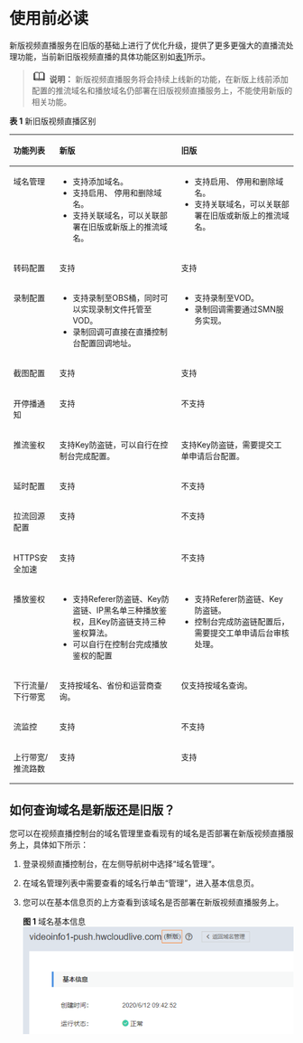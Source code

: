 # 使用前必读<a name="live_01_0055"></a>

新版视频直播服务在旧版的基础上进行了优化升级，提供了更多更强大的直播流处理功能，当前新旧版视频直播的具体功能区别如[表1](#table4611121782011)所示。

>![](public_sys-resources/icon-note.gif) **说明：** 
>新版视频直播服务将会持续上线新的功能，在新版上线前添加配置的推流域名和播放域名仍部署在旧版视频直播服务上，不能使用新版的相关功能。

**表 1**  新旧版视频直播区别

<a name="table4611121782011"></a>
<table><thead align="left"><tr id="row136116178205"><th class="cellrowborder" valign="top" width="16.181618161816182%" id="mcps1.2.4.1.1"><p id="p176111217192010"><a name="p176111217192010"></a><a name="p176111217192010"></a>功能列表</p>
</th>
<th class="cellrowborder" valign="top" width="42.84428442844284%" id="mcps1.2.4.1.2"><p id="p161121719209"><a name="p161121719209"></a><a name="p161121719209"></a>新版</p>
</th>
<th class="cellrowborder" valign="top" width="40.97409740974097%" id="mcps1.2.4.1.3"><p id="p136111517112010"><a name="p136111517112010"></a><a name="p136111517112010"></a>旧版</p>
</th>
</tr>
</thead>
<tbody><tr id="row861141712013"><td class="cellrowborder" valign="top" width="16.181618161816182%" headers="mcps1.2.4.1.1 "><p id="p561111722013"><a name="p561111722013"></a><a name="p561111722013"></a>域名管理</p>
</td>
<td class="cellrowborder" valign="top" width="42.84428442844284%" headers="mcps1.2.4.1.2 "><a name="ul1549718684618"></a><a name="ul1549718684618"></a><ul id="ul1549718684618"><li>支持添加域名。</li><li>支持启用、 停用和删除域名。</li><li>支持关联域名，可以关联部署在旧版或新版上的推流域名。</li></ul>
</td>
<td class="cellrowborder" valign="top" width="40.97409740974097%" headers="mcps1.2.4.1.3 "><a name="ul168301122104611"></a><a name="ul168301122104611"></a><ul id="ul168301122104611"><li>支持启用、 停用和删除域名。</li><li>支持关联域名，可以关联部署在旧版或新版上的推流域名。</li></ul>
</td>
</tr>
<tr id="row161171711202"><td class="cellrowborder" valign="top" width="16.181618161816182%" headers="mcps1.2.4.1.1 "><p id="p1161119178209"><a name="p1161119178209"></a><a name="p1161119178209"></a>转码配置</p>
</td>
<td class="cellrowborder" valign="top" width="42.84428442844284%" headers="mcps1.2.4.1.2 "><p id="p10611131742014"><a name="p10611131742014"></a><a name="p10611131742014"></a>支持</p>
</td>
<td class="cellrowborder" valign="top" width="40.97409740974097%" headers="mcps1.2.4.1.3 "><p id="p183402557488"><a name="p183402557488"></a><a name="p183402557488"></a>支持</p>
</td>
</tr>
<tr id="row1611217132012"><td class="cellrowborder" valign="top" width="16.181618161816182%" headers="mcps1.2.4.1.1 "><p id="p561120172204"><a name="p561120172204"></a><a name="p561120172204"></a>录制配置</p>
</td>
<td class="cellrowborder" valign="top" width="42.84428442844284%" headers="mcps1.2.4.1.2 "><a name="ul1753294124916"></a><a name="ul1753294124916"></a><ul id="ul1753294124916"><li>支持录制至OBS桶，同时可以实现录制文件托管至VOD。</li><li>录制回调可直接在直播控制台配置回调地址。</li></ul>
</td>
<td class="cellrowborder" valign="top" width="40.97409740974097%" headers="mcps1.2.4.1.3 "><a name="ul37501340125619"></a><a name="ul37501340125619"></a><ul id="ul37501340125619"><li>支持录制至VOD。</li><li>录制回调需要通过SMN服务实现。</li></ul>
</td>
</tr>
<tr id="row5479133711493"><td class="cellrowborder" valign="top" width="16.181618161816182%" headers="mcps1.2.4.1.1 "><p id="p1847963774912"><a name="p1847963774912"></a><a name="p1847963774912"></a>截图配置</p>
</td>
<td class="cellrowborder" valign="top" width="42.84428442844284%" headers="mcps1.2.4.1.2 "><p id="p949624810110"><a name="p949624810110"></a><a name="p949624810110"></a>支持</p>
</td>
<td class="cellrowborder" valign="top" width="40.97409740974097%" headers="mcps1.2.4.1.3 "><p id="p749624812111"><a name="p749624812111"></a><a name="p749624812111"></a>支持</p>
</td>
</tr>
<tr id="row1251012585115"><td class="cellrowborder" valign="top" width="16.181618161816182%" headers="mcps1.2.4.1.1 "><p id="p155107588115"><a name="p155107588115"></a><a name="p155107588115"></a>开停播通知</p>
</td>
<td class="cellrowborder" valign="top" width="42.84428442844284%" headers="mcps1.2.4.1.2 "><p id="p145101558151113"><a name="p145101558151113"></a><a name="p145101558151113"></a>支持</p>
</td>
<td class="cellrowborder" valign="top" width="40.97409740974097%" headers="mcps1.2.4.1.3 "><p id="p125102058191112"><a name="p125102058191112"></a><a name="p125102058191112"></a>不支持</p>
</td>
</tr>
<tr id="row1497518288129"><td class="cellrowborder" valign="top" width="16.181618161816182%" headers="mcps1.2.4.1.1 "><p id="p10975172814128"><a name="p10975172814128"></a><a name="p10975172814128"></a>推流鉴权</p>
</td>
<td class="cellrowborder" valign="top" width="42.84428442844284%" headers="mcps1.2.4.1.2 "><p id="p6975428121216"><a name="p6975428121216"></a><a name="p6975428121216"></a>支持Key防盗链，可以自行在控制台完成配置。</p>
</td>
<td class="cellrowborder" valign="top" width="40.97409740974097%" headers="mcps1.2.4.1.3 "><p id="p197522821219"><a name="p197522821219"></a><a name="p197522821219"></a>支持Key防盗链，需要提交工单申请后台配置。</p>
</td>
</tr>
<tr id="row169245616162"><td class="cellrowborder" valign="top" width="16.181618161816182%" headers="mcps1.2.4.1.1 "><p id="p1269255601616"><a name="p1269255601616"></a><a name="p1269255601616"></a>延时配置</p>
</td>
<td class="cellrowborder" valign="top" width="42.84428442844284%" headers="mcps1.2.4.1.2 "><p id="p393018618179"><a name="p393018618179"></a><a name="p393018618179"></a>支持</p>
</td>
<td class="cellrowborder" valign="top" width="40.97409740974097%" headers="mcps1.2.4.1.3 "><p id="p1393036121711"><a name="p1393036121711"></a><a name="p1393036121711"></a>不支持</p>
</td>
</tr>
<tr id="row344641219177"><td class="cellrowborder" valign="top" width="16.181618161816182%" headers="mcps1.2.4.1.1 "><p id="p1244721214172"><a name="p1244721214172"></a><a name="p1244721214172"></a>拉流回源配置</p>
</td>
<td class="cellrowborder" valign="top" width="42.84428442844284%" headers="mcps1.2.4.1.2 "><p id="p326135831715"><a name="p326135831715"></a><a name="p326135831715"></a>支持</p>
</td>
<td class="cellrowborder" valign="top" width="40.97409740974097%" headers="mcps1.2.4.1.3 "><p id="p52635821719"><a name="p52635821719"></a><a name="p52635821719"></a>不支持</p>
</td>
</tr>
<tr id="row45169131819"><td class="cellrowborder" valign="top" width="16.181618161816182%" headers="mcps1.2.4.1.1 "><p id="p125161014185"><a name="p125161014185"></a><a name="p125161014185"></a>HTTPS安全加速</p>
</td>
<td class="cellrowborder" valign="top" width="42.84428442844284%" headers="mcps1.2.4.1.2 "><p id="p2036131912183"><a name="p2036131912183"></a><a name="p2036131912183"></a>支持</p>
</td>
<td class="cellrowborder" valign="top" width="40.97409740974097%" headers="mcps1.2.4.1.3 "><p id="p1136171919183"><a name="p1136171919183"></a><a name="p1136171919183"></a>不支持</p>
</td>
</tr>
<tr id="row15693822131813"><td class="cellrowborder" valign="top" width="16.181618161816182%" headers="mcps1.2.4.1.1 "><p id="p1693822191813"><a name="p1693822191813"></a><a name="p1693822191813"></a>播放鉴权</p>
</td>
<td class="cellrowborder" valign="top" width="42.84428442844284%" headers="mcps1.2.4.1.2 "><a name="ul3896435181912"></a><a name="ul3896435181912"></a><ul id="ul3896435181912"><li>支持Referer防盗链、Key防盗链、IP黑名单三种播放鉴权，且Key防盗链支持三种鉴权算法。</li><li>可以自行在控制台完成播放鉴权的配置</li></ul>
</td>
<td class="cellrowborder" valign="top" width="40.97409740974097%" headers="mcps1.2.4.1.3 "><a name="ul18354114142014"></a><a name="ul18354114142014"></a><ul id="ul18354114142014"><li>支持Referer防盗链、Key防盗链。</li><li>控制台完成防盗链配置后，需要提交工单申请后台审核处理。</li></ul>
</td>
</tr>
<tr id="row1470425462010"><td class="cellrowborder" valign="top" width="16.181618161816182%" headers="mcps1.2.4.1.1 "><p id="p87041154192012"><a name="p87041154192012"></a><a name="p87041154192012"></a>下行流量/下行带宽</p>
</td>
<td class="cellrowborder" valign="top" width="42.84428442844284%" headers="mcps1.2.4.1.2 "><p id="p12704195442017"><a name="p12704195442017"></a><a name="p12704195442017"></a>支持按域名、省份和运营商查询。</p>
</td>
<td class="cellrowborder" valign="top" width="40.97409740974097%" headers="mcps1.2.4.1.3 "><p id="p20704135492017"><a name="p20704135492017"></a><a name="p20704135492017"></a>仅支持按域名查询。</p>
</td>
</tr>
<tr id="row181181045152119"><td class="cellrowborder" valign="top" width="16.181618161816182%" headers="mcps1.2.4.1.1 "><p id="p51181345142117"><a name="p51181345142117"></a><a name="p51181345142117"></a>流监控</p>
</td>
<td class="cellrowborder" valign="top" width="42.84428442844284%" headers="mcps1.2.4.1.2 "><p id="p171181459215"><a name="p171181459215"></a><a name="p171181459215"></a>支持</p>
</td>
<td class="cellrowborder" valign="top" width="40.97409740974097%" headers="mcps1.2.4.1.3 "><p id="p1311844552117"><a name="p1311844552117"></a><a name="p1311844552117"></a>不支持</p>
</td>
</tr>
<tr id="row841618326151"><td class="cellrowborder" valign="top" width="16.181618161816182%" headers="mcps1.2.4.1.1 "><p id="p11416632201517"><a name="p11416632201517"></a><a name="p11416632201517"></a>上行带宽/推流路数</p>
</td>
<td class="cellrowborder" valign="top" width="42.84428442844284%" headers="mcps1.2.4.1.2 "><p id="p64161632171512"><a name="p64161632171512"></a><a name="p64161632171512"></a>支持</p>
</td>
<td class="cellrowborder" valign="top" width="40.97409740974097%" headers="mcps1.2.4.1.3 "><p id="p13416133261512"><a name="p13416133261512"></a><a name="p13416133261512"></a>支持</p>
</td>
</tr>
</tbody>
</table>

## 如何查询域名是新版还是旧版？<a name="section578714885910"></a>

您可以在视频直播控制台的域名管理里查看现有的域名是否部署在新版视频直播服务上，具体如下所示：

1.  登录视频直播控制台，在左侧导航树中选择“域名管理“。
2.  在域名管理列表中需要查看的域名行单击“管理”，进入基本信息页。
3.  您可以在基本信息页的上方查看到该域名是否部署在新版视频直播服务上。

    **图 1**  域名基本信息<a name="fig521131114319"></a>  
    ![](figures/域名基本信息.png "域名基本信息")


